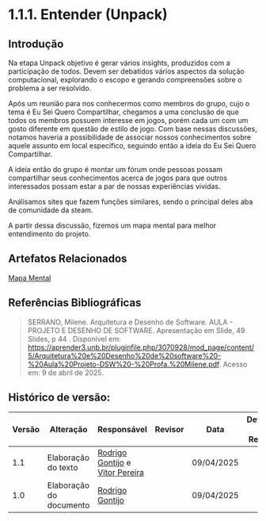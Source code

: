 # 1.1.1. Entender (Unpack)

## Introdução 

Na etapa Unpack objetivo é gerar vários insights, produzidos com a participação de todos. Devem ser debatidos vários aspectos da solução computacional, explorando o escopo e gerando compreensões sobre o problema a ser resolvido.

Após um reunião para nos conhecermos como membros do grupo, cujo o tema é Eu Sei Quero Compartilhar, chegamos a uma conclusão de que todos os membros possuem interesse em jogos, porém cada um com um gosto diferente em questão de estilo de jogo. Com base nessas discussões, notamos haveria a possibilidade de associar nossos conhecimentos sobre aquele assunto em local específico, seguindo então a ideia do Eu Sei Quero Compartilhar.

A ideia então do grupo é montar um fórum onde pessoas possam compartilhar seus conhecimentos acerca de jogos para que outros interessados possam estar a par de nossas experiências vividas.

Análisamos sites que fazem funções similares, sendo o principal deles aba de comunidade da steam.

A partir dessa discussão, fizemos um mapa mental para melhor entendimento do projeto.

## Artefatos Relacionados

[Mapa Mental]()

## Referências Bibliográficas

> SERRANO, Milene. Arquitetura e Desenho de Software. AULA - PROJETO E DESENHO DE SOFTWARE. Apresentação em Slide, 49 Slides, p 44 . Disponível em: https://aprender3.unb.br/pluginfile.php/3070928/mod_page/content/5/Arquitetura%20e%20Desenho%20de%20software%20-%20Aula%20Projeto-DSW%20-%20Profa.%20Milene.pdf. Acesso em: 9 de abril de 2025.

## Histórico de versão:

| Versão | Alteração                  | Responsável     | Revisor | Data       | Detalhes da Revisão |
| -      | -                          | -               | -       | -          | -                   |
| 1.1    | Elaboração do texto | [Rodrigo Gontijo](https://github.com/rodrigogontijoo) e [Vitor Pereira](https://github.com/vcpVitor)| | 09/04/2025 | |
| 1.0    | Elaboração do documento | [Rodrigo Gontijo](https://github.com/rodrigogontijoo)| | 09/04/2025 | |